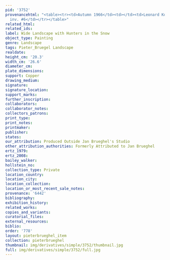```yaml
---
pid: '3752'
provenancehtml: "<table><tr><td>Autumn 1966</td><td></td><td>Leonard Koetser Gallery
  inv. #6</td></tr></table>"
related_html:
related_ids:
label: Wide Landscape with Hunters in the Snow
object_type: Painting
genre: Landscape
tags: Pieter_Bruegel Landscape
realdate:
height_cm: '20.3'
width_cm: '26.6'
diameter_cm:
plate_dimensions:
support: Copper
drawing_medium:
signature:
signature_location:
support_marks:
further_inscription:
collaborators:
collaborator_notes:
collectors_patrons:
print_type:
print_notes:
printmaker:
publisher:
states:
our_attribution: Produced Outside Jan Brueghel's Studio
other_attribution_authorities: Formerly Attributed to Jan Brueghel
ertz_1979:
ertz_2008:
bailey_walker:
hollstein_no:
collection_type: Private
location_country:
location_city:
location_collection:
location_or_most_recent_sale_notes:
provenance: '6442'
bibliography:
exhibition_history:
related_works:
copies_and_variants:
curatorial_files:
external_resources:
biblio:
order: '778'
layout: pieterbrueghel_item
collection: pieterbrueghel
thumbnail: img/derivatives/simple/3752/thumbnail.jpg
full: img/derivatives/simple/3752/full.jpg
---
```


